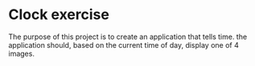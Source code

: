 Clock exercise
==============

The purpose of this project is to create an application that tells time.  the application should, based on the current time of day, display one of 4 images.
